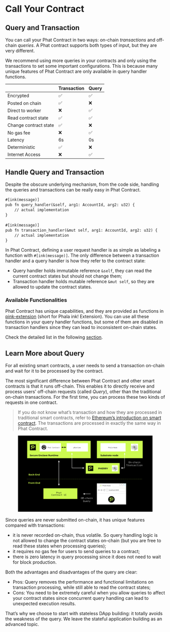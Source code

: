 # Call Your Contract

## Query and Transaction <a href="#query-and-transaction" id="query-and-transaction"></a>

You can call your Phat Contract in two ways: on-chain _transactions_ and off-chain _queries_. A Phat contract supports both types of input, but they are very different.

We recommend using more queries in your contracts and only using the transactions to set some important configurations. This is because many unique features of Phat Contract are only available in query handler functions.

|                       | Transaction | Query |
| --------------------- | ----------- | ----- |
| Encrypted             | ✅           | ✅     |
| Posted on chain       | ✅           | ❌     |
| Direct to worker      | ❌           | ✅     |
| Read contract state   | ✅           | ✅     |
| Change contract state | ✅           | ❌     |
| No gas fee            | ❌           | ✅     |
| Latency               | 6s          | 0s    |
| Deterministic         | ✅           | ❌     |
| Internet Access       | ❌           | ✅     |

## Handle Query and Transaction <a href="#handle-query-and-transaction" id="handle-query-and-transaction"></a>

Despite the obscure underlying mechanism, from the code side, handling the queries and transactions can be really easy in Phat Contract.

```
#[ink(message)]
pub fn query_handler(&self, arg1: AccountId, arg2: u32) {
    // actual implementation
}

#[ink(message)]
pub fn transaction_handler(&mut self, arg1: AccountId, arg2: u32) {
    // actual implementation
}
```

In Phat Contract, defining a user request handler is as simple as labeling a function with `#[ink(message)]`. The only difference between a transaction handler and a query handler is how they refer to the contract state:

* Query handler holds immutable reference `&self`, they can read the current contract states but should not change them;
* Transaction handler holds mutable reference `&mut self`, so they are allowed to update the contract states.

### Available Functionalities <a href="#available-functionalities" id="available-functionalities"></a>

Phat Contract has unique capabilities, and they are provided as functions in [pink-extension](https://github.com/Phala-Network/phala-blockchain/tree/master/crates/pink) (short for Phala ink! Extension). You can use all these functions in your query handler functions, but some of them are disabled in transaction handlers since they can lead to inconsistent on-chain states.

Check the detailed list in the following [section](use-pink-extension.md).

## Learn More about Query <a href="#learn-more-about-query" id="learn-more-about-query"></a>

For all existing smart contracts, a user needs to send a transaction on-chain and wait for it to be processed by the contract.

The most significant difference between Phat Contract and other smart contracts is that it runs off-chain. This enables it to directly receive and process users' off-chain requests (called _Query_), other than the traditional on-chain transactions. For the first time, you can process these two kinds of requests in one contract.

> If you do not know what’s transaction and how they are processed in traditional smart contracts, refer to [Ethereum’s introduction on smart contract](https://ethereum.org/en/developers/docs/smart-contracts/). The transactions are processed in exactly the same way in Phat Contract.

<figure><img src="../../.gitbook/assets/general-node-design.png" alt=""><figcaption></figcaption></figure>

Since queries are never submitted on-chain, it has unique features compared with transactions:

* it is never recorded on-chain, thus volatile. So query handling logic is not allowed to change the contract states on-chain (but you are free to read these states when processing queries);
* it requires no gas fee for users to send queries to a contract;
* there is zero latency in query processing since it does not need to wait for block production.

Both the advantages and disadvantages of the query are clear:

* Pros: Query removes the performance and functional limitations on transaction processing, while still able to read the contract states;
* Cons: You need to be extremely careful when you allow queries to affect your contract states since concurrent query handling can lead to unexpected execution results.

That’s why we choose to start with stateless DApp building: it totally avoids the weakness of the query. We leave the stateful application building as an advanced topic.
